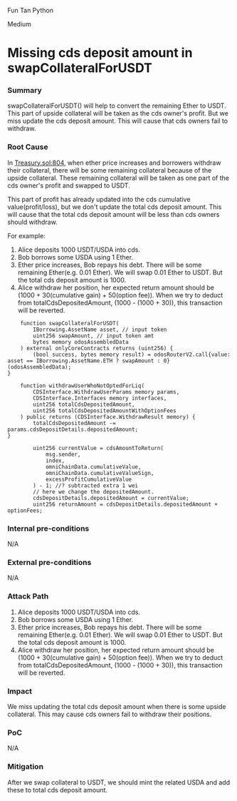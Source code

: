 Fun Tan Python

Medium

# Missing cds deposit amount in swapCollateralForUSDT

### Summary

swapCollateralForUSDT() will help to convert the remaining Ether to USDT. This part of upside collateral will be taken as the cds owner's profit. But we miss update the cds deposit amount. This will cause that cds owners fail to withdraw.

### Root Cause

In [Treasury.sol:804](https://github.com/sherlock-audit/2024-11-autonomint/blob/main/Blockchain/Blockchian/contracts/Core_logic/Treasury.sol#L804), when ether price increases and borrowers withdraw their collateral, there will be some remaining collateral because of the upside collateral. These remaining collateral will be taken as one part of the cds owner's profit and swapped to USDT.

This part of profit has already updated into the cds cumulative value(profit/loss), but we don't update the total cds deposit amount. This will cause that the total cds deposit amount will be less than cds owners should withdraw.

For example:
1. Alice deposits 1000 USDT/USDA into cds.
2. Bob borrows some USDA using 1 Ether.
3. Ether price increases, Bob repays his debt. There will be some remaining Ether(e.g. 0.01 Ether). We will swap 0.01 Ether to USDT. But the total cds deposit amount is 1000.
4. Alice withdraw her position, her expected return amount should be (1000 + 30(cumulative gain) + 50(option fee)). When we try to deduct from totalCdsDepositedAmount, (1000 - (1000 + 30)), this transaction will be reverted.
```solidity
    function swapCollateralForUSDT(
        IBorrowing.AssetName asset, // input token
        uint256 swapAmount, // input token amt
        bytes memory odosAssembledData
    ) external onlyCoreContracts returns (uint256) {
        (bool success, bytes memory result) = odosRouterV2.call{value: asset == IBorrowing.AssetName.ETH ? swapAmount : 0}(odosAssembledData);
}
```
```solidity
    function withdrawUserWhoNotOptedForLiq(
        CDSInterface.WithdrawUserParams memory params,
        CDSInterface.Interfaces memory interfaces,
        uint256 totalCdsDepositedAmount,
        uint256 totalCdsDepositedAmountWithOptionFees
    ) public returns (CDSInterface.WithdrawResult memory) {
        totalCdsDepositedAmount -= params.cdsDepositDetails.depositedAmount;
}
```
```solidity
        uint256 currentValue = cdsAmountToReturn(
            msg.sender,
            index,
            omniChainData.cumulativeValue,
            omniChainData.cumulativeValueSign,
            excessProfitCumulativeValue
        ) - 1; //? subtracted extra 1 wei
        // here we change the depositedAmount.
        cdsDepositDetails.depositedAmount = currentValue;
        uint256 returnAmount = cdsDepositDetails.depositedAmount + optionFees;
```

### Internal pre-conditions

N/A

### External pre-conditions

N/A

### Attack Path

1. Alice deposits 1000 USDT/USDA into cds.
2. Bob borrows some USDA using 1 Ether.
3. Ether price increases, Bob repays his debt. There will be some remaining Ether(e.g. 0.01 Ether). We will swap 0.01 Ether to USDT. But the total cds deposit amount is 1000.
4. Alice withdraw her position, her expected return amount should be (1000 + 30(cumulative gain) + 50(option fee)). When we try to deduct from totalCdsDepositedAmount, (1000 - (1000 + 30)), this transaction will be reverted.

### Impact

We miss updating the total cds deposit amount when there is some upside collateral. This may cause cds owners fail to withdraw their positions.

### PoC

N/A

### Mitigation

After we swap collateral to USDT, we should mint the related USDA and add these to total cds deposit amount.